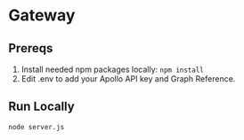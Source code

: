 # Gateway

## Prereqs

 1. Install needed npm packages locally: `npm install`
 2. Edit .env to add your Apollo API key and Graph Reference.


## Run Locally

```
node server.js
```
